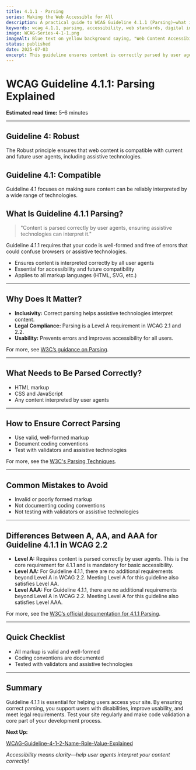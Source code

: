 ```yaml
---
title: 4.1.1 - Parsing
series: Making the Web Accessible for All
description: A practical guide to WCAG Guideline 4.1.1 (Parsing)—what it means, why it matters, and how to ensure content is correctly parsed by user agents.
keywords: wcag 4.1.1, parsing, accessibility, web standards, digital inclusion
image: WCAG-Series-4-1-1.png
imageAlt: Blue text on yellow background saying, "Web Content Accessibiilty Guiedlines (WCAG) 4.1.1 Explained, Parsing"
status: published
date: 2025-07-03
excerpt: This guideline ensures content is correctly parsed by user agents for accessibility.
---
```


# **WCAG Guideline 4.1.1: Parsing Explained**

**Estimated read time:** 5–6 minutes

---

## **Guideline 4: Robust**

The Robust principle ensures that web content is compatible with current and future user agents, including assistive technologies.

## **Guideline 4.1: Compatible**

Guideline 4.1 focuses on making sure content can be reliably interpreted by a wide range of technologies.

## **What Is Guideline 4.1.1 Parsing?**

<!-- [Illustration: Code editor showing valid HTML markup] -->

> "Content is parsed correctly by user agents, ensuring assistive technologies can interpret it."

Guideline 4.1.1 requires that your code is well-formed and free of errors that could confuse browsers or assistive technologies.

- Ensures content is interpreted correctly by all user agents
- Essential for accessibility and future compatibility
- Applies to all markup languages (HTML, SVG, etc.)

---

## **Why Does It Matter?**

<!-- [Infographic: User with screen reader, code icon, and browser] -->

- **Inclusivity:** Correct parsing helps assistive technologies interpret content.
- **Legal Compliance:** Parsing is a Level A requirement in WCAG 2.1 and 2.2.
- **Usability:** Prevents errors and improves accessibility for all users.

For more, see [W3C’s guidance on Parsing](https://www.w3.org/WAI/WCAG22/Understanding/parsing.html).

---

## **What Needs to Be Parsed Correctly?**

<!-- [Grid: HTML, CSS, JavaScript, all with code icons] -->

- HTML markup
- CSS and JavaScript
- Any content interpreted by user agents

---

## **How to Ensure Correct Parsing**

<!-- [Side-by-side code snippets: Valid markup, invalid markup]
[Example: Settings panel for code validation] -->

- Use valid, well-formed markup
- Document coding conventions
- Test with validators and assistive technologies

For more, see the [W3C's Parsing Techniques](https://www.w3.org/WAI/WCAG22/Techniques/html/H88).

---

## **Common Mistakes to Avoid**

<!-- [Do/Don't graphic: Left side with valid code, right side with invalid code] -->

- Invalid or poorly formed markup
- Not documenting coding conventions
- Not testing with validators or assistive technologies

---

## **Differences Between A, AA, and AAA for Guideline 4.1.1 in WCAG 2.2**

<!-- [Infographic: Three columns labeled A, AA, AAA with example requirements for each] -->

- **Level A:** Requires content is parsed correctly by user agents. This is the core requirement for 4.1.1 and is mandatory for basic accessibility.
- **Level AA:** For Guideline 4.1.1, there are no additional requirements beyond Level A in WCAG 2.2. Meeting Level A for this guideline also satisfies Level AA.
- **Level AAA:** For Guideline 4.1.1, there are no additional requirements beyond Level A in WCAG 2.2. Meeting Level A for this guideline also satisfies Level AAA.

For more, see the [W3C’s official documentation for 4.1.1 Parsing](https://www.w3.org/WAI/WCAG22/Understanding/parsing.html).

---

## **Quick Checklist**

<!-- [Checklist graphic: Icons for each item (code, validation, screen reader, etc.)] -->

- All markup is valid and well-formed
- Coding conventions are documented
- Tested with validators and assistive technologies

---

## **Summary**

<!-- [Illustration: User reading a web page with valid code] -->

Guideline 4.1.1 is essential for helping users access your site. By ensuring correct parsing, you support users with disabilities, improve usability, and meet legal requirements. Test your site regularly and make code validation a core part of your development process.

**Next Up:**

[WCAG-Guideline-4-1-2-Name-Role-Value-Explained](WCAG-Guideline-4-1-2-Name-Role-Value-Explained)

*Accessibility means clarity—help user agents interpret your content correctly!*

